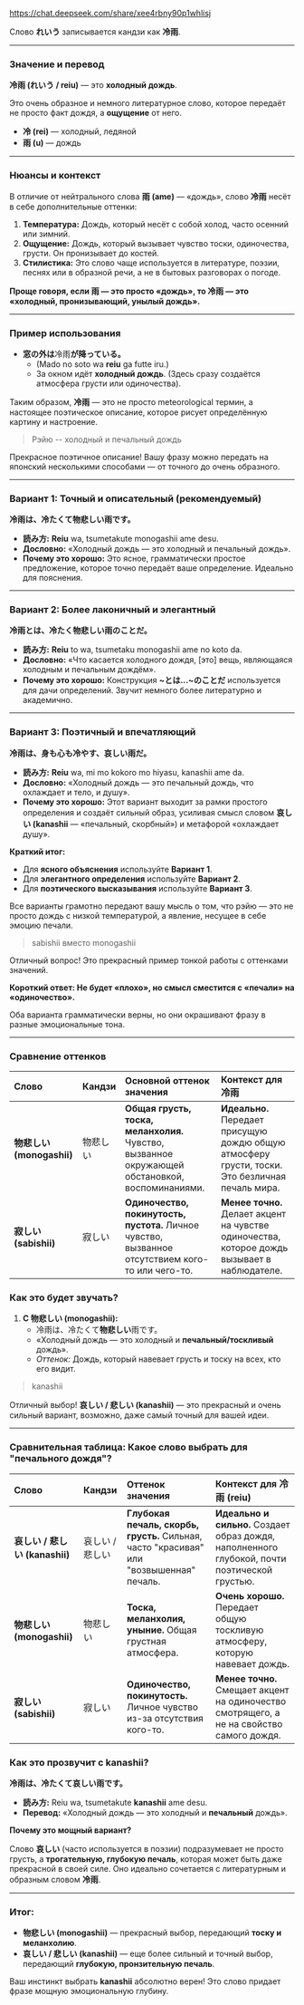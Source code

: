 https://chat.deepseek.com/share/xee4rbny90p1whlisj

Слово **れいう** записывается кандзи как **冷雨**.

---

### Значение и перевод

**冷雨 (れいう / reiu)** — это **холодный дождь**.

Это очень образное и немного литературное слово, которое передаёт не просто факт дождя, а **ощущение** от него.

*   **冷 (rei)** — холодный, ледяной
*   **雨 (u)** — дождь

---

### Нюансы и контекст

В отличие от нейтрального слова **雨 (ame)** — «дождь», слово **冷雨** несёт в себе дополнительные оттенки:

1.  **Температура:** Дождь, который несёт с собой холод, часто осенний или зимний.
2.  **Ощущение:** Дождь, который вызывает чувство тоски, одиночества, грусти. Он пронизывает до костей.
3.  **Стилистика:** Это слово чаще используется в литературе, поэзии, песнях или в образной речи, а не в бытовых разговорах о погоде.

**Проще говоря, если 雨 — это просто «дождь», то 冷雨 — это «холодный, пронизывающий, унылый дождь».**

---

### Пример использования

*   **窓の外は**冷雨**が降っている。**
    *   (Mado no soto wa **reiu** ga futte iru.)
    *   За окном идёт **холодный дождь**. (Здесь сразу создаётся атмосфера грусти или одиночества).

Таким образом, **冷雨** — это не просто meteorological термин, а настоящее поэтическое описание, которое рисует определённую картину и настроение.


> Рэйю -- холодный и печальный дождь

Прекрасное поэтичное описание! Вашу фразу можно передать на японский несколькими способами — от точного до очень образного.

---

### Вариант 1: Точный и описательный (рекомендуемый)

**冷雨は、冷たくて物悲しい雨です。**

*   **読み方:** **Reiu** wa, tsumetakute monogashii ame desu.
*   **Дословно:** «Холодный дождь — это холодный и печальный дождь».
*   **Почему это хорошо:** Это ясное, грамматически простое предложение, которое точно передаёт ваше определение. Идеально для пояснения.

---

### Вариант 2: Более лаконичный и элегантный

**冷雨とは、冷たく物悲しい雨のことだ。**

*   **読み方:** **Reiu** to wa, tsumetaku monogashii ame no koto da.
*   **Дословно:** «Что касается холодного дождя, [это] вещь, являющаяся холодным и печальным дождём».
*   **Почему это хорошо:** Конструкция **~とは...~のことだ** используется для дачи определений. Звучит немного более литературно и академично.

---

### Вариант 3: Поэтичный и впечатляющий

**冷雨は、身も心も冷やす、哀しい雨だ。**

*   **読み方:** **Reiu** wa, mi mo kokoro mo hiyasu, kanashii ame da.
*   **Дословно:** «Холодный дождь — это печальный дождь, что охлаждает и тело, и душу».
*   **Почему это хорошо:** Этот вариант выходит за рамки простого определения и создаёт сильный образ, усиливая смысл словом **哀しい (kanashii** — «печальный, скорбный») и метафорой «охлаждает душу».

**Краткий итог:**

*   Для **ясного объяснения** используйте **Вариант 1**.
*   Для **элегантного определения** используйте **Вариант 2**.
*   Для **поэтического высказывания** используйте **Вариант 3**.

Все варианты грамотно передают вашу мысль о том, что рэйю — это не просто дождь с низкой температурой, а явление, несущее в себе эмоцию печали.

> sabishii вместо monogashii

Отличный вопрос! Это прекрасный пример тонкой работы с оттенками значений.

**Короткий ответ: Не будет «плохо», но смысл сместится с «печали» на «одиночество».**

Оба варианта грамматически верны, но они окрашивают фразу в разные эмоциональные тона.

---

### Сравнение оттенков

| Слово | Кандзи | Основной оттенок значения | Контекст для 冷雨 |
| :--- | :--- | :--- | :--- |
| **物悲しい (monogashii)** | 物悲しい | **Общая грусть, тоска, меланхолия.** Чувство, вызванное окружающей обстановкой, воспоминаниями. | **Идеально.** Передает присущую дождю общую атмосферу грусти, тоски. Это безличная печаль мира. |
| **寂しい (sabishii)** | 寂しい | **Одиночество, покинутость, пустота.** Личное чувство, вызванное отсутствием кого-то или чего-то. | **Менее точно.** Делает акцент на чувстве одиночества, которое дождь вызывает в наблюдателе. |

### Как это будет звучать?

1.  **С 物悲しい (monogashii):**
    *   冷雨は、冷たくて**物悲しい**雨です。
    *   «Холодный дождь — это холодный и **печальный/тоскливый** дождь».
    *   *Оттенок:* Дождь, который навевает грусть и тоску на всех, кто его видит.

> kanashii

Отличный выбор! **哀しい / 悲しい (kanashii)** — это прекрасный и очень сильный вариант, возможно, даже самый точный для вашей идеи.

---

### Сравнительная таблица: Какое слово выбрать для "печального дождя"?

| Слово | Кандзи | Оттенок значения | Контекст для 冷雨 (reiu) |
| :--- | :--- | :--- | :--- |
| **哀しい / 悲しい (kanashii)** | 哀しい / 悲しい | **Глубокая печаль, скорбь, грусть.** Сильная, часто "красивая" или "возвышенная" печаль. | **Идеально и сильно.** Создает образ дождя, наполненного глубокой, почти поэтической грустью. |
| **物悲しい (monogashii)** | 物悲しい | **Тоска, меланхолия, уныние.** Общая грустная атмосфера. | **Очень хорошо.** Передает общую тоскливую атмосферу, которую навевает дождь. |
| **寂しい (sabishii)** | 寂しい | **Одиночество, покинутость.** Личное чувство из-за отсутствия кого-то. | **Менее точно.** Смещает акцент на одиночество смотрящего, а не на свойство самого дождя. |

### Как это прозвучит с **kanashii**?

**冷雨は、冷たくて哀しい雨です。**

*   **読み方:** Reiu wa, tsumetakute **kanashii** ame desu.
*   **Перевод:** «Холодный дождь — это холодный и **печальный** дождь».

**Почему это мощный вариант?**

Слово **哀しい** (часто используется в поэзии) подразумевает не просто грусть, а **трогательную, глубокую печаль**, которая может быть даже прекрасной в своей силе. Оно идеально сочетается с литературным и образным словом **冷雨**.

---

### Итог:

*   **物悲しい (monogashii)** — прекрасный выбор, передающий **тоску и меланхолию**.
*   **哀しい / 悲しい (kanashii)** — еще более сильный и точный выбор, передающий **глубокую, пронзительную печаль**.

Ваш инстинкт выбрать **kanashii** абсолютно верен! Это слово придает фразе мощную эмоциональную глубину.


